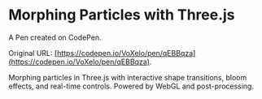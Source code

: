 # Morphing Particles with Three.js

A Pen created on CodePen.

Original URL: [https://codepen.io/VoXelo/pen/qEBBqza](https://codepen.io/VoXelo/pen/qEBBqza).

Morphing particles in Three.js with interactive shape transitions, bloom effects, and real-time controls. Powered by WebGL and post-processing.

